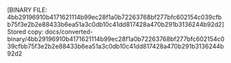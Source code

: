 [BINARY FILE: 4bb29196910b4171621114b99ec28f1a0b72263768bf277bfc602154c039cfbb75f3e2b2e88433b6ea51a3c0db10c41dd817428a470b291b3136244b92d2]
Stored copy: docs/converted-binary/4bb29196910b4171621114b99ec28f1a0b72263768bf277bfc602154c039cfbb75f3e2b2e88433b6ea51a3c0db10c41dd817428a470b291b3136244b92d2
